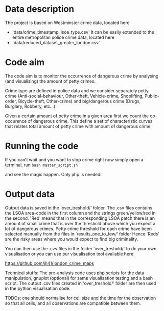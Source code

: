 Data description
===============
The project is based on Westminster crime data, located here 
  - 'data/crime_timestamp_lsoa_type.csv'
It can be easily extended to the entire metropolitan police crime data, located here 
  - 'data/reduced_dataset_greater_london.csv'

Code aim
===============
The code aim is to monitor the occurrence of dangerous crime by 
analysing (and visualising) the amount of petty crimes.

Crime type are defined in police data and we consider separately petty crime (Anti-social-behaviour, Other-theft, Vehicle-crime, Shoplifting, Public-order, Bicycle-theft, Other-crime) and big/dangerous crime (Drugs, Burglary, Robbery, etc...)

Given a certain amount of petty crime in a given area first we count the co-occurence of dangerous crime.
This define a set of characteristic curves that relates total amount of petty crime with amount of dangerous crime

Running the code
===============
If you can't wait and you want to stop crime right now simply open a terminal, run 
```bash master_script.sh```


and see the magic happen.
Only php is needed.

Output data
===============
Output data is saved in the 'over_treshold/' folder.
The .csv files contains the LSOA area-code in the first column and the strings green/yellow/red in the second.
'Red' means that in the corresponding LSOA patch there is an amount of small crime that is over the threshold above which you expect a lot of dangerous crimes.
Petty crime threshold for each crime have been selected manually from the files in 'results_one_to_few/' folder
Hence 'Reds' are the risky areas where you would expect to find big criminality.

You can then use the .cvs files in the folder 'over_treshold/' to do your own visualisation or you can use our visualisation tool available here:

https://github.com/jh41/london_crime_maps


Technical stuffs:
The pre-analysis code uses php scripts for the data manipulation, gnuplot (optional) for same visualisation testing and a bash script.
The output .csv files created in 'over_treshold/' folder are then used in the python visualisation code.

TODOs:
one should normalise for cell size and the time for the observation so that all cells, and all observations are compatible between them.

